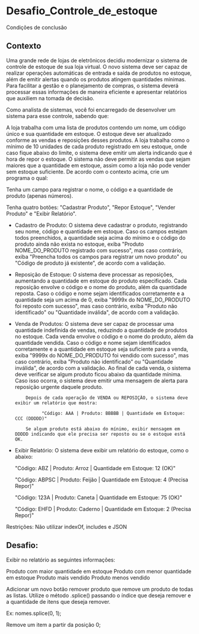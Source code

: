 # Desafio_Controle_de_estoque

Condições de conclusão

## Contexto
Uma grande rede de lojas de eletrônicos decidiu modernizar o sistema de controle de estoque de sua loja virtual. O novo sistema deve ser capaz de realizar operações automáticas de entrada e saída de produtos no estoque, além de emitir alertas quando os produtos atingem quantidades mínimas. Para facilitar a gestão e o planejamento de compras, o sistema deverá processar essas informações de maneira eficiente e apresentar relatórios que auxiliem na tomada de decisão.

Como analista de sistemas, você foi encarregado de desenvolver um sistema para esse controle, sabendo que: 

A loja trabalha com uma lista de produtos  contendo um nome, um código único e sua quantidade em estoque.
O estoque deve ser atualizado conforme as vendas e reposições desses produtos.
A loja trabalha como o mínimo de 10 unidades de cada produto registrado em seu estoque, onde caso fique abaixo do limite, o sistema deve emitir um alerta indicando que é hora de repor o estoque.
O sistema não deve permitir as vendas que sejam maiores que a quantidade em estoque, assim como a loja não pode vender sem estoque suficiente.
De acordo com o contexto acima, crie um programa o qual: 

Tenha um campo para registrar o nome, o código e a quantidade de produto (apenas números). 

Tenha quatro botões: "Cadastrar Produto", "Repor Estoque", "Vender Produto" e "Exibir Relatório". 

- Cadastro de Produto: O sistema deve cadastrar o produto, registrando seu nome, código e quantidade em estoque. Caso os campos estejam todos preenchidos, a quantidade seja acima do mínimo e o código do produto ainda não exista no estoque, exiba "Produto NOME_DO_PRODUTO registrado com sucesso", mas caso contrário, exiba "Preencha todos os campos para registrar um novo produto" ou "Código de produto já existente", de acordo com a validação. 

- Reposição de Estoque: O sistema deve processar as reposições, aumentando a quantidade em estoque do produto especificado. Cada reposição envolve o código e o nome do produto, além da quantidade reposta. Caso o código e nome sejam identificados corretamente e a quantidade seja um acima de 0, exiba "9999x do NOME_DO_PRODUTO foi reposto com sucesso", mas caso contrário, exiba "Produto não identificado" ou "Quantidade inválida", de acordo com a validação.

- Venda de Produtos: O sistema deve ser capaz de processar uma quantidade indefinida de vendas, reduzindo a quantidade de produtos no estoque. Cada venda envolve o código e o nome do produto, além da quantidade vendida. Caso o código e nome sejam identificados corretamente e a quantidade em estoque seja suficiente para a venda, exiba "9999x do NOME_DO_PRODUTO foi vendido com sucesso", mas caso contrário, exiba "Produto não identificado" ou "Quantidade inválida", de acordo com a validação. 
Ao final de cada venda, o sistema deve verificar se algum produto ficou abaixo da quantidade mínima. Caso isso ocorra, o sistema deve emitir uma mensagem de alerta para reposição urgente daquele produto.

          Depois de cada operação de VENDA ou REPOSIÇÃO, o sistema deve exibir um relatório que mostra:

                "Código: AAA | Produto: BBBBB | Quantidade em Estoque: CCC (DDDDD)" 

          Se algum produto está abaixo do mínimo, exibir mensagem em DDDDD indicando que ele precisa ser reposto ou se o estoque está OK.

- Exibir Relatório: O sistema deve exibir um relatório do estoque, como o abaixo: 

    "Código: ABZ | Produto: Arroz | Quantidade em Estoque: 12 (OK)" 

    "Código: ABPSC | Produto: Feijão | Quantidade em Estoque: 4 (Precisa Repor)" 

    "Código: 123A | Produto: Caneta | Quantidade em Estoque: 75 (OK)" 

    "Código: EHFD | Produto: Caderno | Quantidade em Estoque: 2 (Precisa Repor)" 

Restrições:
Não utilizar indexOf, includes e JSON

## Desafio:
Exibir no relatório as seguintes informações:

Produto com maior quantidade em estoque
Produto com menor quantidade em estoque
Produto mais vendido
Produto menos vendido

Adicionar um novo botão remover produto que remove um produto de todas as listas. Utilize o método .splice() passando o índice que deseja remover e a quantidade de itens que deseja remover.

Ex: nomes.splice(0, 1);

Remove um item a partir da posição 0;
